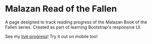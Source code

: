 # Malazan Read of the Fallen
A page designed to track reading progress of the Malazan Book of the Fallen series. Created as part of learning Bootstrap's responsive UI.

See my [live progress](http://www.ceva24.co.uk/pages/malazan-read/)! Try it out on mobile too!
